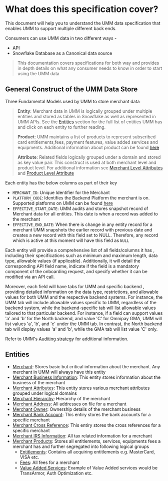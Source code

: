 # What does this specification cover?

This document will help you to understand the UMM data specification that enables UMM to support multiple different back ends.

Consumers can use UMM data in two different ways -

* API
* Snowflake Database as a Canonical data source

> This documentation covers specifications for both way and provides in depth details on what any consumer needs to know in order to start using the UMM data

## General Construct of the UMM Data Store

Three Fundamental Models used by UMM to store merchant data

> **Entity**: Merchant data in UMM is logically grouped under multiple entities and stored as tables in Snowflake as well as represented in UMM APIs. See the [Entities](#entities) section for the full list of entities UMM has and click on each entity to further reading.
>
> **Product**: UMM maintains a list of products to represent subscribed card entitlements,fees, payment features, value added services and equipments. Additional information about product can be found [here](?path=docs/specification/merchant/merchantProduct.md)
>
> **Attribute**: Related fields logically grouped under a domain and stored as key value pair. This construct is used at both merchant level and product level. For additional information see [Merchant Level Attributes](?path=docs/specification/merchant/merchantAttributes.md) and [Product Level Attribute](?path=docs/specification/merchant/merchantProductAttributes.md)

Each entity has the below columns as part of their key

* `MERCHANT_ID`: Unique Identifier for the Merchant
* `PLATFORM_CODE`: Identifies the Backend Platform the merchant is on. Supported platforms on UMM can be found [here](?path=docs/specification/supportedPlatforms.md)
* `EFFECTIVE_START_DATE`: UMM audits and stores snapshot record of Merchant data for all entities. This date is when a record was added to the merchant
* `EFFECTIVE_END_DATE`: When there is change in any entity record for a merchant UMM snapshots the earlier record with previous date and creates a new record with this field set to NULL. Therefore, any record which is active at this moment will have this field as `NULL`

Each entity will provide a comprehensive list of all fields/columns it has , including their specifications such as minimum and maximum length, data type, allowable values (if applicable). Additionally, it will detail the corresponding API field name, indicate if the field is a mandatory component of the onboarding request, and specify whether it can be modified via an API call.

Moreover, each field will have tabs for UMM and specific backend , providing detailed information on the data type, restrictions, and allowable values for both UMM and the respective backend systems. For instance, the UMM tab will include allowable values specific to UMM, regardless of the backend system, while the backend-specific tab will list allowable values tailored to that particular backend. For instance, if a field can support values 'a' and 'b' for the North backend, and value 'C' for Omnipay GMA, UMM will list values 'a', 'b', and 'c' under the UMM tab. In contrast, the North backend tab will display values 'a' and 'b', while the GMA tab will list value 'C' only.


Refer to UMM's [Auditing strategy](?path=docs/specification/merchant/merchantAuditing.md) for additional information.

## Entities

* [Merchant](?path=docs/specification/merchant/merchant.md): Stores basic but critical information about the merchant. Any merchant in UMM will always have this entity
* [Merchant Business Information](?path=docs/specification/merchant/merchantBusinessInformation.md): This entity stores information about the business of the merchant
* [Merchant Attributes](?path=docs/specification/merchant/merchantAttributes.md): This entity stores various merchant attributes grouped under logical domains
* [Merchant Hierarchy](?path=docs/specification/merchant/MerchantHierarchy.md): Hierarchy of the merchant
* [Merchant Address](?path=docs/specification/merchant/MerchantAddress.md): All addresses on file for a merchant
* [Merchant Owner](?path=docs/specification/merchant/MerchantOwner.md): Ownership details of the merchant business
* [Merchant Bank Account](?path=docs/specification/merchant/MerchantBankAccount.md): This entiry stores the bank accounts for a specific merchant
* [Merchant Cross Reference](?path=docs/specification/merchant/Merchant_Xref.md): This entiry stores the cross references for a specific merchant
* [Merchant IRS Information](?path=docs/specification/merchant/Tax_Adtnl_Data_US.md): All tax related information for a merchant
* [Merchant Products](?path=docs/specification/merchant/merchantProduct.md): Stores all entitlements, services, equipments fees a merchant has and further segregated into following logical groups
  * [Entitlements](?path=docs/specification/merchant/merchantProduct.md): Contains all acquiring entitlements e.g. MasterCard, VISA etc.
  * [Fees](?path=docs/specification/merchant/merchantProduct.md): All fees for a merchant
  * [Value Added Services](?path=docs/specification/merchant/merchantProduct.md): Example of Value Added services would be TransArmor, Auth Optimization etc.
